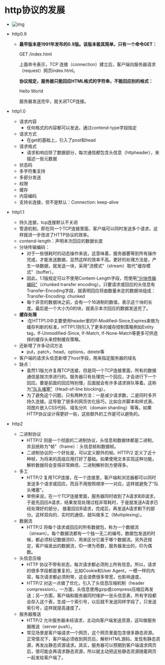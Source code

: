 # http协议的发展

- ![img](file:///D:\qq\1751363543\Image\C2C\5F1A5998BEF6B804971E442604797FEB.jpg)

- http0.9

  - **最早版本是1991年发布的0.9版。该版本极其简单，只有一个命令GET：**

    GET /index.html

    上面命令表示，TCP 连接（connection）建立后，客户端向服务器请求（request）网页index.html。

    **协议规定，服务器只能回应HTML格式的字符串，不能回应别的格式：**

    Hello World

    服务器发送完毕，就关闭TCP连接。

- http1.0

  - 请求内容
    - 任何格式的内容都可以发送，通过contend-type字段指定
  - 请求方式
    - 在get的基础上，引入了post和head
  - 请求格式
    - 请求和响应除了数据部分，每次通信都包含头信息（httpheader），来描述一些元数据
  - 状态码
  - 多字符集支持
  - 多部分发送
  - 权限
  - 缓存
  - 内容编码
  - 支持长连接，但不是默认：Connection: keep-alive

- http1.1

  - 持久连接，tcp连接默认不关闭
  - 管道机制，即在同一个TCP连接里面，客户端可以同时发送多个请求。这样就进一步改进了HTTP协议的效率。
  - contend-length：声明本次回应的数据长度
  - 分块传输编码：
    - 对于一些很耗时的动态操作来说，这意味着，服务器要等到所有操作完成，才能发送数据，显然这样的效率不高。更好的处理方法是，产生一块数据，就发送一块，采用"流模式"（stream）取代"缓存模式"（buffer）。
    - 因此，1.1版规定可以不使用Content-Length字段，而使用["分块传输编码"](https://link.zhihu.com/?target=https%3A//zh.wikipedia.org/wiki/%E5%88%86%E5%9D%97%E4%BC%A0%E8%BE%93%E7%BC%96%E7%A0%81)（chunked transfer encoding）。只要请求或回应的头信息有Transfer-Encoding字段，就表明回应将由数量未定的数据块组成：Transfer-Encoding: chunked
    - 每个非空的数据块之前，会有一个16进制的数值，表示这个块的长度。最后是一个大小为0的块，就表示本次回应的数据发送完了。
  - **缓存处理** 
    - :在HTTP1.0中主要使用header里的If-Modified-Since,Expires来做为缓存判断的标准，HTTP1.1则引入了更多的缓存控制策略例如Entity tag，If-Unmodified-Since, If-Match, If-None-Match等更多可供选择的缓存头来控制缓存策略。
  - 还新增了许多动词方法
    - put，patch，head，options，delete等
  - 客户端的请求头信息新增了host字段，用来指定服务器的域名
  - 缺点：
    - 虽然1.1版允许复用TCP连接，但是同一个TCP连接里面，所有的数据通信是按次序进行的。服务器只有处理完一个回应，才会进行下一个回应。要是前面的回应特别慢，后面就会有许多请求排队等着。这称为["队头堵塞"](https://link.zhihu.com/?target=https%3A//zh.wikipedia.org/wiki/%E9%98%9F%E5%A4%B4%E9%98%BB%E5%A1%9E)（Head-of-line blocking）。
    - 为了避免这个问题，只有两种方法：一是减少请求数，二是同时多开持久连接。这导致了很多的网页优化技巧，比如合并脚本和样式表、将图片嵌入CSS代码、域名分片（domain sharding）等等。如果HTTP协议设计得更好一些，这些额外的工作是可以避免的。

- http2

  - 二进制协议
    - HTTP/2 则是一个彻底的二进制协议，头信息和数据体都是二进制，并且统称为"帧"（frame）：头信息帧和数据帧。
    - 二进制协议的一个好处是，可以定义额外的帧。HTTP/2 定义了近十种帧，为将来的高级应用打好了基础。如果使用文本实现这种功能，解析数据将会变得非常麻烦，二进制解析则方便得多。
  - 多工
    - HTTP/2 复用TCP连接，在一个连接里，客户端和浏览器都可以同时发送多个请求或回应，而且不用按照顺序一一对应，这样就避免了"队头堵塞"。
    - 举例来说，在一个TCP连接里面，服务器同时收到了A请求和B请求，于是先回应A请求，结果发现处理过程非常耗时，于是就发送A请求已经处理好的部分， 接着回应B请求，完成后，再发送A请求剩下的部分。这样双向的、实时的通信，就叫做多工（Multiplexing）。
  - 数据流
    - HTTP/2 将每个请求或回应的所有数据包，称为一个数据流（stream）。每个数据流都有一个独一无二的编号。数据包发送的时候，都必须标记数据流ID，用来区分它属于哪个数据流。另外还规定，客户端发出的数据流，ID一律为奇数，服务器发出的，ID为偶数。
  - 头信息压缩
    - HTTP 协议不带有状态，每次请求都必须附上所有信息。所以，请求的很多字段都是重复的，比如Cookie和User Agent，一模一样的内容，每次请求都必须附带，这会浪费很多带宽，也影响速度。
    - HTTP/2 对这一点做了优化，引入了头信息压缩机制（header  compression）。一方面，头信息使用gzip或compress压缩后再发送；另一方面，客户端和服务器同时维护一张头信息表，所有字段都会存入这个表，生成一个索引号，以后就不发送同样字段了，只发送索引号，这样就提高速度了。
  - 服务器推送
    - HTTP/2 允许服务器未经请求，主动向客户端发送资源，这叫做服务器推送（server push）。
    - 常见场景是客户端请求一个网页，这个网页里面包含很多静态资源。正常情况下，客户端必须收到网页后，解析HTML源码，发现有静态资源，再发出静态资源请求。其实，服务器可以预期到客户端请求网页后，很可能会再请求静态资源，所以就主动把这些静态资源随着网页一起发给客户端了。